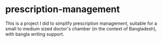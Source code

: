 # prescription-management

This is a project I did to simplify prescription management, suitable for a small to medium sized doctor's chamber (in the context of Bangladesh), with bangla writing support.
